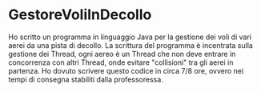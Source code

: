 # GestoreVoliInDecollo
Ho scritto un programma in linguaggio Java per la gestione dei voli di vari aerei da una pista di decollo. 
La scrittura del programma è incentrata sulla gestione dei Thread, ogni aereo è un Thread che non deve entrare in concorrenza con altri Thread,
onde evitare "collisioni" tra gli aerei in partenza. Ho dovuto scrivere questo codice in circa 7/8 ore, 
ovvero nei tempi di consegna stabiliti dalla professoressa.
